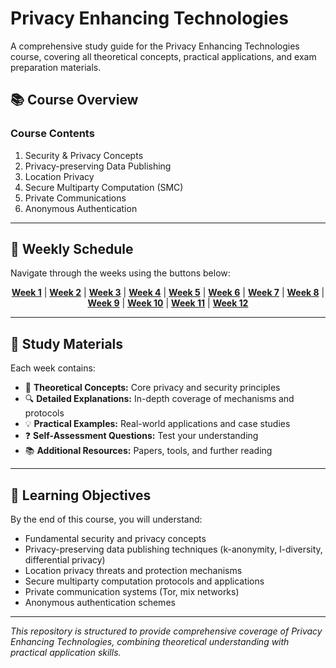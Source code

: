 # Privacy Enhancing Technologies

A comprehensive study guide for the Privacy Enhancing Technologies course, covering all theoretical concepts, practical applications, and exam preparation materials.

## 📚 Course Overview

### Course Contents
1. Security & Privacy Concepts
2. Privacy-preserving Data Publishing
3. Location Privacy
4. Secure Multiparty Computation (SMC)
5. Private Communications
6. Anonymous Authentication

   
---

## 📅 Weekly Schedule

Navigate through the weeks using the buttons below:

<div align="center">
<a href="week1.html"><strong>Week 1</strong></a>
|
<a href="week2.html"><strong>Week 2</strong></a>
|
<a href="week3.html"><strong>Week 3</strong></a>
|
<a href="week4.html"><strong>Week 4</strong></a>
|
<a href="week5.html"><strong>Week 5</strong></a>
|
<a href="week6.html"><strong>Week 6</strong></a>
|
<a href="week7.html"><strong>Week 7</strong></a>
|
<a href="week8.html"><strong>Week 8</strong></a>
|
<a href="week9.html"><strong>Week 9</strong></a>
|
<a href="week10.html"><strong>Week 10</strong></a>
|
<a href="week11.html"><strong>Week 11</strong></a>
|
<a href="week12.html"><strong>Week 12</strong></a>
</div>

---

## 📖 Study Materials

Each week contains:
- 📝 **Theoretical Concepts:** Core privacy and security principles
- 🔍 **Detailed Explanations:** In-depth coverage of mechanisms and protocols
- 💡 **Practical Examples:** Real-world applications and case studies
- ❓ **Self-Assessment Questions:** Test your understanding
- 📚 **Additional Resources:** Papers, tools, and further reading

---

## 🎯 Learning Objectives

By the end of this course, you will understand:

- Fundamental security and privacy concepts
- Privacy-preserving data publishing techniques (k-anonymity, l-diversity, differential privacy)
- Location privacy threats and protection mechanisms
- Secure multiparty computation protocols and applications
- Private communication systems (Tor, mix networks)
- Anonymous authentication schemes

---
*This repository is structured to provide comprehensive coverage of Privacy Enhancing Technologies, combining theoretical understanding with practical application skills.*

